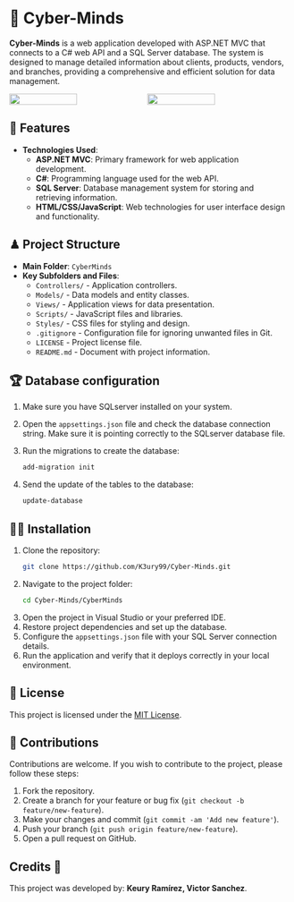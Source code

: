 # 🚀 Cyber-Minds
**Cyber-Minds** is a web application developed with ASP.NET MVC that connects to a C# web API and a SQL Server database. The system is designed to manage detailed information about clients, products, vendors, and branches, providing a comprehensive and efficient solution for data management.

<div style="display: flex;">
  <img src="https://github.com/user-attachments/assets/20924698-5290-4fe7-a5ae-041e02eb00d9" width="49%"></img>
  <img src="https://github.com/user-attachments/assets/245554d9-a565-4811-876b-9819514349e5" width="49%"></img>
</div>

## 🔗 Features
- **Technologies Used**:
  - **ASP.NET MVC**: Primary framework for web application development.
  - **C#**: Programming language used for the web API.
  - **SQL Server**: Database management system for storing and retrieving information.
  - **HTML/CSS/JavaScript**: Web technologies for user interface design and functionality.

## ♟ Project Structure
- **Main Folder**: `CyberMinds`
- **Key Subfolders and Files**:
  - `Controllers/` - Application controllers.
  - `Models/` - Data models and entity classes.
  - `Views/` - Application views for data presentation.
  - `Scripts/` - JavaScript files and libraries.
  - `Styles/` - CSS files for styling and design.
  - `.gitignore` - Configuration file for ignoring unwanted files in Git.
  - `LICENSE` - Project license file.
  - `README.md` - Document with project information.

## 🏆 Database configuration

1. Make sure you have SQLserver installed on your system.

2. Open the `appsettings.json` file and check the database connection string. Make sure it is pointing correctly to the SQLserver database file.

3. Run the migrations to create the database:
    ```bash
    add-migration init
    ```
3. Send the update of the tables to the database:
    ```bash
    update-database
    ```
## 🐱‍👤 Installation
1. Clone the repository:
    ```bash
    git clone https://github.com/K3ury99/Cyber-Minds.git
    ```
2. Navigate to the project folder:
    ```bash
    cd Cyber-Minds/CyberMinds
    ```
3. Open the project in Visual Studio or your preferred IDE.
4. Restore project dependencies and set up the database.
5. Configure the `appsettings.json` file with your SQL Server connection details.
6. Run the application and verify that it deploys correctly in your local environment.

## 📔 License
This project is licensed under the [MIT License](./LICENSE).

## 💎 Contributions
Contributions are welcome. If you wish to contribute to the project, please follow these steps:
1. Fork the repository.
2. Create a branch for your feature or bug fix (`git checkout -b feature/new-feature`).
3. Make your changes and commit (`git commit -am 'Add new feature'`).
4. Push your branch (`git push origin feature/new-feature`).
5. Open a pull request on GitHub.

## Credits 🎉

This project was developed by: **Keury Ramírez, Victor Sanchez**.
